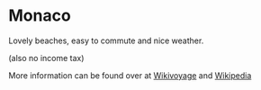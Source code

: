 # Monaco

Lovely beaches, easy to commute and nice weather.

(also no income tax)

More information can be found over at [Wikivoyage](https://en.wikivoyage.org/wiki/Monaco) and [Wikipedia](https://en.wikipedia.org/wiki/Monaco)

